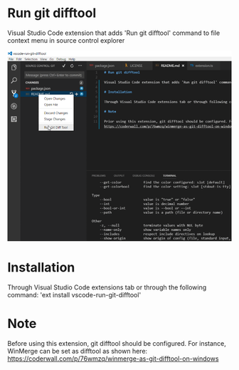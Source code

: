 # Run git difftool 

Visual Studio Code extension that adds 'Run git difftool' command to file context menu in source control explorer
<br />
<p><img src="image/Animation.gif" width="600"></p>

# Installation

Through Visual Studio Code extensions tab or through the following command: 'ext install vscode-run-git-difftool'

# Note

Before using this extension, git difftool should be configured. For instance, WinMerge can be set as difftool as shown here: https://coderwall.com/p/76wmzq/winmerge-as-git-difftool-on-windows
